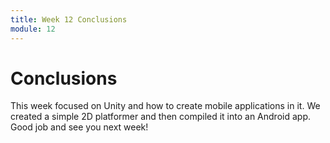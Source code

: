 ```yaml
---
title: Week 12 Conclusions
module: 12
---
```


# Conclusions

This week focused on Unity and how to create mobile applications in it.  We created a simple 2D platformer and then compiled it into an Android app.  Good job and see you next week!